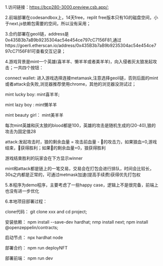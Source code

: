 1.访问链接：https://bcp280-3000.preview.csb.app/;

2.前端部署在codesandbox上，14天free，replit free版本只有1G的磁盘空间，小于next.js依赖包需要的空间，所以没有采用；

3.合约部署在geoli链，address是0x435B3b7aB9b9235304ac54e454ce797cC7156F81,通过https://goerli.etherscan.io/address/0x435B3b7aB9b9235304ac54e454ce797cC7156F81可查看交互记录；

4.游戏背景是mint一个英雄(喜羊羊、懒羊羊或者美羊羊)，向入侵者灰太狼发起攻击；一共四个按钮：

  connect wallet: 进入游戏选择连接metamask,注意选择geoli链，否则后面的mint或者attack会失败,浏览器推荐使用chrome，其他的浏览器没测试过；
  
  mint lucky boy: mint喜羊羊;
  
  mint lazy boy : mint懒羊羊
  
  mint beauty girl： mint美羊羊
  
  每次mint英雄和灰太狼的blood都是100，英雄的攻击是随机生成的(20-40),狼的攻击为固定值28
  
  attack:发起攻击时，狼的剩余血量 = 攻击前血量 - 🐏的攻击力，如果狼血=0,游戏结束，🐏获得胜利；如果🐏的剩余血量=0，狼获得胜利
  
  游戏结束胜利的玩家会在下方显示winner
  
  mint和attack都是链上的一笔交易，交易会在打包会进行排队，时间会比较长，30s之内都是正常的，可通过metmask加速(提高手续费)获得优先打包权
  
 5.本程序为demo程序，主要考虑了一些happy case，逻辑上不是很完备，前端上也没有进一步优化
 
 6.本地项目部署过程： 
 
   clone代码： git clone xxx and cd project;
   
   安装依赖：
   npm install --save-dev hardhat;
   nmp install next;
   npm install @openzeppelin/contracts;
   
   启动节点： npx hardhat node 
   
   部署合约： npm run deployNFT
   
   部署前端： npm run dev
   

